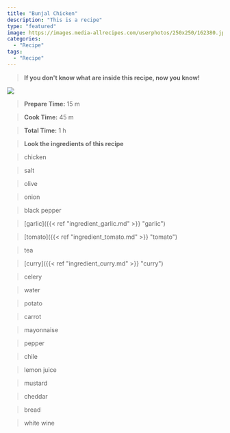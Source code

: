 ```yaml
---
title: "Bunjal Chicken"
description: "This is a recipe"
type: "featured"
image: https://images.media-allrecipes.com/userphotos/250x250/162380.jpg
categories: 
  - "Recipe"
tags: 
  - "Recipe"
---
```



>**If you don't know what are inside this recipe, now you know!**

![](../images/Recipes-Banner.jpg)
> **Prepare Time:** 15 m


> **Cook Time:** 45 m


> **Total Time:** 1 h

> **Look the ingredients of this recipe**

> chicken

> salt

> olive

> onion

> black pepper

> [garlic]({{< ref "ingredient_garlic.md" >}} "garlic")

> [tomato]({{< ref "ingredient_tomato.md" >}} "tomato")

> tea

> [curry]({{< ref "ingredient_curry.md" >}} "curry")

> celery

> water

> potato

> carrot

> mayonnaise

> pepper

> chile

> lemon juice

> mustard

> cheddar

> bread

> white wine

